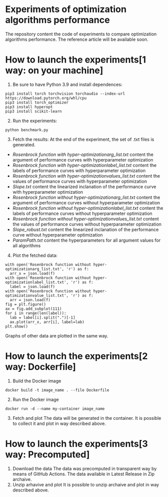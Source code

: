 # Experiments of optimization algorithms performance
The repository content the code of experiments to compare optimization algorithms performance.
The reference article will be available soon. 
# How to launch the experiments[1 way: on your machine]
1. Be sure to have Python 3.9 and install dependences:
```
pip3 install torch torchvision torchaudio --index-url https://download.pytorch.org/whl/cpu
pip3 install torch_optimizer
pip3 install hyperopt
pip3 install scikit-learn
```

2. Run the experiments:
```
python benchmark.py
```
3. Fetch the results:
At the end of the experiment, the set of .txt files is generated.
- *Rosenbrock function with hyper-optimizationarg_list.txt*
  content the argument of performance curves with hyperparameter optimization
- *Rosenbrock function with hyper-optimizationlabel_list.txt*
  content the labels of performance curves with hyperparameter optimization
- *Rosenbrock function with hyper-optimizationvalues_list.txt*
  content the values of performance curves with hyperparameter optimization
- *Slope.txt*
  content the linearized inclanation of the performance curve with hyperparameter optimization
- *Rosenbrock function without hyper-optimizationarg_list.txt*
  content the argument of performance curves without hyperparameter optimization
- *Rosenbrock function without hyper-optimizationlabel_list.txt*
  content the labels of performance curves without hyperparameter optimization
- *Rosenbrock function without hyper-optimizationvalues_list.txt*
  content the values of performance curves without hyperparameter optimization
- *Slope_robust.txt*
  content the linearized inclanation of the performance curve without hyperparameter optimization
- *ParamPath.txt*
  content the hyperparameters for all argument values for all algorithms
4. Plot the fetched data:
```
with open('Rosenbrock function without hyper-optimizationarg_list.txt', 'r') as f:
  arr_x = json.load(f)
with open('Rosenbrock function without hyper-optimizationlabel_list.txt', 'r') as f:
  label = json.load(f)
with open('Rosenbrock function without hyper-optimizationvalue_list.txt', 'r') as f:
  arr = json.load(f) 
fig = plt.figure()
ax = fig.add_subplot(111)
for i in range(len(label)):
  lab = label[i].split(".")[-1]
  ax.plot(arr_x, arr[i], label=lab)
plt.show()
```
Graphs of other data are plotted in the same way.

# How to launch the experiments[2 way: Dockerfile]
1. Build the Docker image
```
docker build -t image_name . --file Dockerfile
```
2. Run the Docker image
```
docker run -d --name my-container image_name
```
3. Fetch and plot
The data will be generated in the container. It is possible to collect it and plot in way described above.

# How to launch the experiments[3 way: Precomputed]
1. Download the data
   The data was precomputed in transparent way by means of GitHub Actions. The data available in Latest Release in Zip archaive.
3. Unzip arhavive and plot
   It is possible to unzip archaive and plot in way described above.
